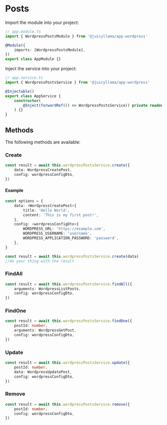 # Posts

Import the module into your project:

```ts
// app.module.ts
import { WordpressPostsModule } from '@juicyllama/app-wordpress'

@Module({
	imports: [WordpressPostsModule],
})
export class AppModule {}
```

Inject the service into your project:

```ts
// app.service.ts
import { WordpressPostsService } from '@juicyllama/app-wordpress'

@Injectable()
export class AppService {
	constructor(
		@Inject(forwardRef(() => WordpressPostsService)) private readonly wordpressPostsService: WordpressPostsService,
	) {}
}
```

## Methods

The following methods are available:

### Create

```ts
const result = await this.wordpressPostsService.create({
	data: WordpressCreatePost,
	config: wordpressConfigDto,
})
```

#### Example

```ts
const options = {
	data: <WordpressCreatePost>{
		title: 'Hello World',
		content: 'This is my first post!',
	},
	config: <wordpressConfigDto>{
		WORDPRESS_URL: 'https://example.com',
		WORDPRESS_USERNAME: 'username',
		WORDPRESS_APPLICATION_PASSWORD: 'password',
	},
}

const result = await this.wordpressPostsService.create(data)
//do your thing with the result
```

### FindAll

```ts
const result = await this.wordpressPostsService.findAll({
	arguments: WordpressListPosts,
	config: wordpressConfigDto,
})
```

### FindOne

```ts
const result = await this.wordpressPostsService.findOne({
	postId: number,
	arguments: WordpressGetPost,
	config: wordpressConfigDto,
})
```

### Update

```ts
const result = await this.wordpressPostsService.update({
	postId: number,
	data: WordpressUpdatePost,
	config: wordpressConfigDto,
})
```

### Remove

```ts
const result = await this.wordpressPostsService.remove({
	postId: number,
	config: wordpressConfigDto,
})
```
